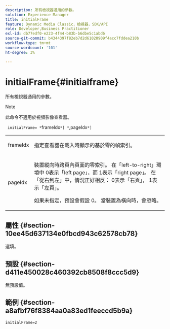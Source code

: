```yaml
---
description: 所有檢視器通用的參數。
solution: Experience Manager
title: initialFrame
feature: Dynamic Media Classic，檢視器，SDK/API
role: Developer,Business Practitioner
exl-id: db77edf0-e223-4f44-b83b-b6dbe5c1abd6
source-git-commit: b4344397f82eb7d2d61020909f4acc7fddea210b
workflow-type: tm+mt
source-wordcount: '101'
ht-degree: 3%

---
```


# initialFrame{#initialframe}

所有檢視器通用的參數。

>[!NOTE]
>
>此命令不適用於視頻影像查看器。

` initialFrame= *`frameIdx`*[ *`,pageIdx`*]`

<table id="table_9B98C97485DD4DEB8A6ECBCE8DF6B886"> 
 <tbody> 
  <tr> 
   <td colname="col1"> <p> <span class="codeph"> <span class="varname"> frameIdx</span> </span> </p> </td> 
   <td colname="col2"> <p> 指定查看器在載入時顯示的基於零的幀索引。 </p> </td> 
  </tr> 
  <tr> 
   <td colname="col1"> <p><span class="codeph"><span class="varname"> pageIdx</span></span> </p> </td> 
   <td colname="col2"> <p>裝置縱向時跨頁內頁面的零索引。 在「left-to-right」環境中<span class="codeph"> 0</span>表示「left page」，而<span class="codeph"> 1</span>表示「right page」。 在「從右到左」中，情況正好相反：<span class="codeph"> 0</span>表示「右頁」，<span class="codeph"> 1</span>表示「左頁」。 </p> <p>如果未指定，預設會假設<span class="codeph"> 0</span>。 當裝置為橫向時，會忽略。 </p> </td> 
  </tr> 
 </tbody> 
</table>

## 屬性 {#section-10ee45d637134e0fbcd943c62578cb78}

選填。

## 預設 {#section-d411e450028c460392cb8508f8ccc5d9}

無預設值。

## 範例 {#section-a8afbf76f8384aa0a83ed1feeccd5b9a}

```
initialFrame=2
```
